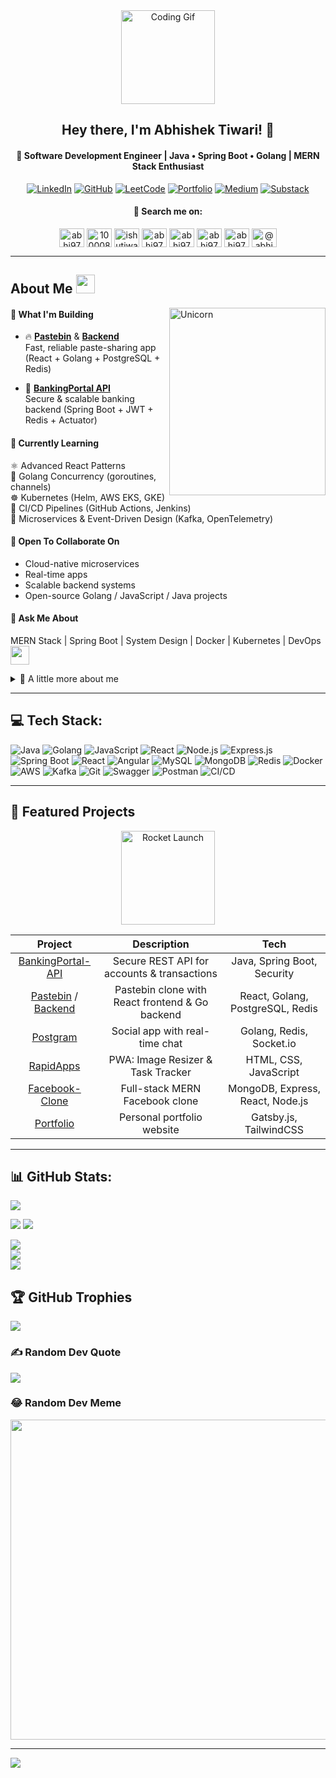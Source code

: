 <div align="center">
  <img src="https://media2.giphy.com/media/M9gbBd9nbDrOTu1Mqx/giphy.gif" width="150px" alt="Coding Gif"/>
</div>

<div align="center">
  <h2>Hey there, I'm Abhishek Tiwari! 👋</h2>
  
  <h4 align="center">🚀 Software Development Engineer | Java • Spring Boot • Golang | MERN Stack Enthusiast</h4>

<p align="center">
  <a href="https://www.linkedin.com/in/abhi9720/"><img src="https://img.shields.io/badge/LinkedIn-%230077B5.svg?style=for-the-badge&logo=linkedin&logoColor=white" alt="LinkedIn"/></a>
  <a href="https://github.com/abhi9720"><img src="https://img.shields.io/badge/GitHub-%2312100E.svg?style=for-the-badge&logo=github&logoColor=white" alt="GitHub"/></a>
  <a href="https://leetcode.com/abhi9720/"><img src="https://img.shields.io/badge/LeetCode-%23FFA116.svg?style=for-the-badge&logo=leetcode&logoColor=white" alt="LeetCode"/></a>
  <a href="https://abhi-9720.github.io/"><img src="https://img.shields.io/badge/Portfolio-%2300C853.svg?style=for-the-badge&logo=readthedocs&logoColor=white" alt="Portfolio"/></a>
  <a href="https://medium.com/@abhi9720"><img src="https://img.shields.io/badge/Medium-000000?style=for-the-badge&logo=medium&logoColor=white" alt="Medium"/></a>
  <a href="https://substack.com/@abhi9720"><img src="https://img.shields.io/badge/Substack-000000?style=for-the-badge&logo=substack&logoColor=white" alt="Substack"/></a>
</p>
</div>

<div align="center">
<h4 align="center" > 🔎 Search me on: </h4>
<p align="center">
  
  <a href="https://linkedin.com/in/abhi9720" target="blank"><img align="center" src="https://raw.githubusercontent.com/rahuldkjain/github-profile-readme-generator/master/src/images/icons/Social/linked-in-alt.svg" alt="abhi9720" height="30" width="40" /></a>
  <a href="https://fb.com/100008338115771" target="blank"><img align="center" src="https://raw.githubusercontent.com/rahuldkjain/github-profile-readme-generator/master/src/images/icons/Social/facebook.svg" alt="100008338115771" height="30" width="40" /></a>
  <a href="https://instagram.com/ishutiwari75" target="blank"><img align="center" src="https://raw.githubusercontent.com/rahuldkjain/github-profile-readme-generator/master/src/images/icons/Social/instagram.svg" alt="ishutiwari75" height="30" width="40" /></a> <a href="https://www.hackerrank.com/abhi9720" target="blank"><img align="center" src="https://raw.githubusercontent.com/rahuldkjain/github-profile-readme-generator/master/src/images/icons/Social/hackerrank.svg" alt="abhi9720" height="30" width="40" /></a>
  <a href="https://www.leetcode.com/abhi9720" target="blank"><img align="center" src="https://raw.githubusercontent.com/rahuldkjain/github-profile-readme-generator/master/src/images/icons/Social/leet-code.svg" alt="abhi9720" height="30" width="40" /></a>
  <a href="https://auth.geeksforgeeks.org/user/abhi9720" target="blank"><img align="center" src="https://raw.githubusercontent.com/rahuldkjain/github-profile-readme-generator/master/src/images/icons/Social/geeks-for-geeks.svg" alt="abhi9720" height="30" width="40" /></a>
  <a href="https://dev.to/abhi9720" target="blank"><img align="center" src="https://raw.githubusercontent.com/rahuldkjain/github-profile-readme-generator/master/src/images/icons/Social/devto.svg" alt="abhi9720" height="30" width="40" /></a>
  <a href="https://medium.com/@abhi9720" target="blank"><img align="center" src="https://raw.githubusercontent.com/rahuldkjain/github-profile-readme-generator/master/src/images/icons/Social/medium.svg" alt="@abhi9720" height="30" width="40" /></a>

</p>
</div>

<!--
## 🌐 Socials:
[![Instagram](https://img.shields.io/badge/Instagram-%23E4405F.svg?logo=Instagram&logoColor=white)](https://instagram.com/abhi9720_)
[![LinkedIn](https://img.shields.io/badge/LinkedIn-%230077B5.svg?logo=linkedin&logoColor=white)](https://linkedin.com/in/abhi9720) 
-->

---


<div>
  <h2> About Me <img src="https://img.icons8.com/color/48/000000/user-male-circle--v2.png" width = 30></h2>


 <img align="right" height=300  width=250 alt="Unicorn" src="https://media.giphy.com/media/3ohs4BSacFKI7A717y/giphy.gif" />

#### 🚀 What I'm Building

- 🔥 **[Pastebin](https://github.com/abhi9720/pastebin-frontend)** & **[Backend](https://github.com/abhi9720/pastebin-backend)**  
  Fast, reliable paste-sharing app (React + Golang + PostgreSQL + Redis)

- 💼 **[BankingPortal API](https://github.com/abhi9720/BankingPortal-API)**  
  Secure & scalable banking backend (Spring Boot + JWT + Redis + Actuator)

#### 🌱 Currently Learning

⚛️ Advanced React Patterns  
🐹 Golang Concurrency (goroutines, channels)  
☸️ Kubernetes (Helm, AWS EKS, GKE)  
🔄 CI/CD Pipelines (GitHub Actions, Jenkins)  
🧩 Microservices & Event-Driven Design (Kafka, OpenTelemetry)


#### 🤝 Open To Collaborate On

- Cloud-native microservices  
- Real-time apps  
- Scalable backend systems  
- Open-source Golang / JavaScript / Java projects

#### 💬 Ask Me About

MERN Stack | Spring Boot | System Design | Docker | Kubernetes | DevOps <img src="https://media.giphy.com/media/ObNTw8Uzwy6KQ/giphy.gif" width="30"/>


<details>
    <summary>🧰 A little more about me</summary>

    const Abhishek = {
      pronouns: "He/Him",
      currently: {
        frontend: "Pastebin UI",
        backend: "Pastebin API"
      },
      code: ["Java", "Golang", "JavaScript", "React", "Node.js", "Spring Boot", "Python"],
      askMeAbout: ["System Design", "Scalable Systems", "Real-Time Apps", "Backend Development", "Cloud Engineering"],
      techStack: {
        frontend: ["HTML", "CSS", "TailwindCSS", "React.js", "Redux"],
        backend: ["Golang", "Spring Boot", "Node.js", "Express"],
        data: ["MySQL", "MongoDB", "Redis"],
        devOps: ["Docker", "Kubernetes", "AWS", "CI/CD"],
        tools: ["Git", "Postman", "Swagger", "Jenkins"]
      }
    }
  </details>

</div>  

---

## 💻 Tech Stack:
![Java](https://img.shields.io/badge/java-%23ED8B00.svg?style=for-the-badge&logo=java&logoColor=white) ![Golang](https://img.shields.io/badge/golang-%2300ADD8.svg?style=for-the-badge&logo=go&logoColor=white) ![JavaScript](https://img.shields.io/badge/javascript-%23323330.svg?style=for-the-badge&logo=javascript&logoColor=%23F7DF1E) ![React](https://img.shields.io/badge/react-%2320232a.svg?style=for-the-badge&logo=react&logoColor=%2361DAFB) ![Node.js](https://img.shields.io/badge/node.js-%23404d59.svg?style=for-the-badge&logo=node.js&logoColor=%2361DAFB) ![Express.js](https://img.shields.io/badge/express.js-%23404d59.svg?style=for-the-badge&logo=express&logoColor=%2361DAFB) ![Spring Boot](https://img.shields.io/badge/springboot-%236DB33F.svg?style=for-the-badge&logo=spring&logoColor=white) ![React](https://img.shields.io/badge/react-%2320232a.svg?style=for-the-badge&logo=react&logoColor=%2361DAFB) ![Angular](https://img.shields.io/badge/angular-%23333A41.svg?style=for-the-badge&logo=angular&logoColor=%23E23237) ![MySQL](https://img.shields.io/badge/mysql-%2300f.svg?style=for-the-badge&logo=mysql&logoColor=white) ![MongoDB](https://img.shields.io/badge/MongoDB-%234ea94b.svg?style=for-the-badge&logo=mongodb&logoColor=white) ![Redis](https://img.shields.io/badge/redis-%23D92C33.svg?style=for-the-badge&logo=redis&logoColor=white) ![Docker](https://img.shields.io/badge/docker-%232496ED.svg?style=for-the-badge&logo=docker&logoColor=white) ![AWS](https://img.shields.io/badge/aws-%23FF9900.svg?style=for-the-badge&logo=amazon-aws&logoColor=white) ![Kafka](https://img.shields.io/badge/kafka-%233F3A3A.svg?style=for-the-badge&logo=apachekafka&logoColor=white) ![Git](https://img.shields.io/badge/git-%23F05032.svg?style=for-the-badge&logo=git&logoColor=white) ![Swagger](https://img.shields.io/badge/swagger-%23F7DF1E.svg?style=for-the-badge&logo=swagger&logoColor=black) ![Postman](https://img.shields.io/badge/postman-%23FF6C37.svg?style=for-the-badge&logo=postman&logoColor=white) ![CI/CD](https://img.shields.io/badge/CI%2FCD-%23000000.svg?style=for-the-badge&logo=jenkins&logoColor=white)


---

## 🚀 Featured Projects

<p align="center">
  <img src="https://media.giphy.com/media/26gsjCZpPolPr3sBy/giphy.gif" width="150" alt="Rocket Launch"/>
</p>

| Project | Description | Tech |
|:-------:|:-----------:|:----:|
| [BankingPortal-API](https://github.com/abhi9720/BankingPortal-API) | Secure REST API for accounts & transactions | Java, Spring Boot, Security |
| [Pastebin](https://github.com/abhi9720/pastebin-frontend) / [Backend](https://github.com/abhi9720/pastebin-backend) | Pastebin clone with React frontend & Go backend | React, Golang, PostgreSQL, Redis |
| [Postgram](https://github.com/abhi9720/postgram-server) | Social app with real-time chat | Golang, Redis, Socket.io |
| [RapidApps](https://github.com/abhi9720/NotePad) | PWA: Image Resizer & Task Tracker | HTML, CSS, JavaScript |
| [Facebook-Clone](https://github.com/abhi9720/facebook-clone) | Full-stack MERN Facebook clone | MongoDB, Express, React, Node.js |
| [Portfolio](https://abhi-9720.github.io/) | Personal portfolio website | Gatsby.js, TailwindCSS |

---


## 📊 GitHub Stats:

![](http://github-profile-summary-cards.vercel.app/api/cards/profile-details?username=abhi9720&theme=default)

![](http://github-profile-summary-cards.vercel.app/api/cards/most-commit-language?username=abhi9720&theme=default)
![](http://github-profile-summary-cards.vercel.app/api/cards/repos-per-language?username=abhi9720&theme=default)

![](https://github-readme-stats.vercel.app/api?username=abhi9720&theme=tokyonight&hide_border=false&include_all_commits=true&count_private=true)<br/>
![](https://github-readme-streak-stats.herokuapp.com/?user=abhi9720&theme=tokyonight&hide_border=true)<br/>
![](https://github-readme-stats.vercel.app/api/top-langs/?username=abhi9720&theme=tokyonight&hide_border=false&include_all_commits=true&count_private=false&layout=compact)

## 🏆 GitHub Trophies
![](https://github-profile-trophy.vercel.app/?username=abhi9720&theme=radical&no-frame=false&no-bg=false&margin-w=4)

### ✍️ Random Dev Quote
![](https://quotes-github-readme.vercel.app/api?type=horizontal&theme=tokyonight)

### 😂 Random Dev Meme
<img src="https://random-memer.herokuapp.com/" width="512px"/>

---
[![](https://visitcount.itsvg.in/api?id=abhi9720&icon=0&color=0)](https://visitcount.itsvg.in)
